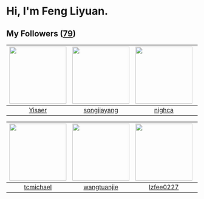 # Hi, I'm Feng Liyuan.

## My Followers ([79](https://github.com/SunRunAway?tab=followers))

| <img src="https://avatars1.githubusercontent.com/u/13427348?v=4" width="150" height="150" /> | <img src="https://avatars0.githubusercontent.com/u/1459834?v=4" width="150" height="150" /> | <img src="https://avatars3.githubusercontent.com/u/1492263?v=4" width="150" height="150" /> | <img src="https://avatars3.githubusercontent.com/u/50138288?v=4" width="150" height="150" /> |
| :------------------------------------------------------------------------------------------: | :-----------------------------------------------------------------------------------------: | :-----------------------------------------------------------------------------------------: | :------------------------------------------------------------------------------------------: |
|                              [Yisaer](https://github.com/Yisaer)                             |                        [songjiayang](https://github.com/songjiayang)                        |                             [nighca](https://github.com/nighca)                             |                        [xuhuifang996](https://github.com/xuhuifang996)                       |

| <img src="https://avatars3.githubusercontent.com/u/1506474?v=4" width="150" height="150" /> | <img src="https://avatars1.githubusercontent.com/u/4090971?v=4" width="150" height="150" /> | <img src="https://avatars1.githubusercontent.com/u/1984045?v=4" width="150" height="150" /> | <img src="https://avatars0.githubusercontent.com/u/250445?v=4" width="150" height="150" /> |
| :-----------------------------------------------------------------------------------------: | :-----------------------------------------------------------------------------------------: | :-----------------------------------------------------------------------------------------: | :----------------------------------------------------------------------------------------: |
|                          [tcmichael](https://github.com/tcmichael)                          |                        [wangtuanjie](https://github.com/wangtuanjie)                        |                          [lzfee0227](https://github.com/lzfee0227)                          |                            [batermj](https://github.com/batermj)                           |